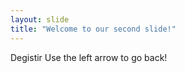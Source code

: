 ```yaml
---
layout: slide
title: "Welcome to our second slide!"
---
```

Degistir
Use the left arrow to go back!
